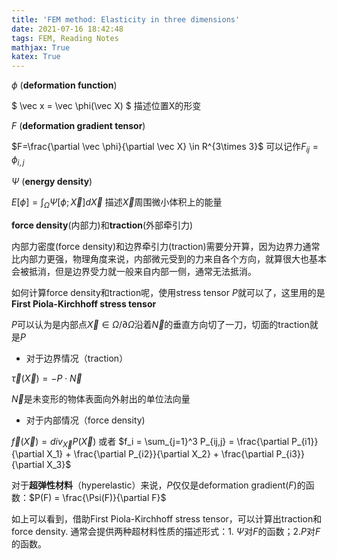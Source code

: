 ```yaml
---
title: 'FEM method: Elasticity in three dimensions'
date: 2021-07-16 18:42:48
tags: FEM, Reading Notes
mathjax: True
katex: True
---
```


$\phi$ (**deformation function**)

 $ \vec x = \vec \phi(\vec X) $ 描述位置X的形变

$F$ (**deformation gradient tensor**)

$F=\frac{\partial \vec \phi}{\partial \vec X} \in R^{3\times 3}$  可以记作$F_{ij} = \phi_{i,j}$

$\Psi$ (**energy density**)

$E[\phi] = \int_\Omega \Psi[\phi;\vec X]d\vec X$ 描述$\vec X$周围微小体积上的能量

**force density**(内部力)和**traction**(外部牵引力)

内部力密度(force density)和边界牵引力(traction)需要分开算，因为边界力通常比内部力更强，物理角度来说，内部微元受到的力来自各个方向，就算很大也基本会被抵消，但是边界受力就一般来自内部一侧，通常无法抵消。

如何计算force density和traction呢，使用stress tensor $P$就可以了，这里用的是**First Piola-Kirchhoff stress tensor**

$P$可以认为是内部点$\vec X \in \Omega/\partial\Omega$沿着$\vec N$的垂直方向切了一刀，切面的traction就是$P$

- 对于边界情况（traction）

$\vec \tau(\vec X) = -P \cdot\vec N$

$\vec N$是未变形的物体表面向外射出的单位法向量

- 对于内部情况（force density)

$\vec f(\vec X) = div_{\vec X} P(\vec X)$ 或者 $f_i = \sum_{j=1}^3 P_{ij,j} = \frac{\partial P_{i1}}{\partial X_1} + \frac{\partial P_{i2}}{\partial X_2} + \frac{\partial P_{i3}}{\partial X_3}$

对于**超弹性材料**（hyperelastic）来说，$P$仅仅是deformation gradient($F$)的函数：$P(F) = \frac{\Psi(F)}{\partial F}$

如上可以看到，借助First Piola-Kirchhoff stress tensor，可以计算出traction和force density. 通常会提供两种超材料性质的描述形式：1. $\Psi$对$F$的函数；2.$P$对$F$的函数。

